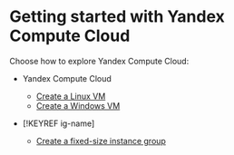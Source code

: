 # Getting started with Yandex Compute Cloud

Choose how to explore Yandex Compute Cloud:

- Yandex Compute Cloud

    - [Create a Linux VM](quick-create-linux.md)
    - [Create a Windows VM](quick-create-windows.md)

- [!KEYREF ig-name]

    - [Create a fixed-size instance group](ig.md)
